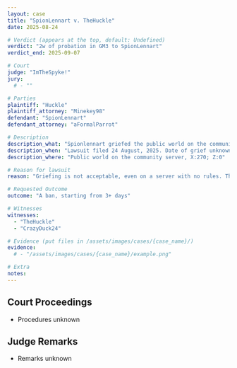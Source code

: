 ```yaml
---
layout: case
title: "SpionLennart v. TheHuckle"
date: 2025-08-24

# Verdict (appears at the top, default: Undefined)
verdict: "2w of probation in GM3 to SpionLennart"
verdict_end: 2025-09-07

# Court
judge: "ImTheSpyke!"
jury:
  # - ""

# Parties
plaintiff: "Huckle"
plaintiff_attorney: "Minekey98"
defendant: "SpionLennart"
defendant_attorney: "aFormalParrot"

# Description
description_what: "Spionlennart griefed the public world on the community server, "
description_when: "Lawsuit filed 24 August, 2025. Date of grief unknown"
description_where: "Public world on the community server, X:270; Z:0"

# Reason for lawsuit
reason: "Griefing is not acceptable, even on a server with no rules. This is really mean to all people who built components at the location and adds work for the MC SERVER MANAGERs"

# Requested Outcome
outcome: "A ban, starting from 3+ days"

# Witnesses
witnesses:
  - "TheHuckle"
  - "CrazyDuck24"

# Evidence (put files in /assets/images/cases/{case_name}/)
evidence:
  # - "/assets/images/cases/{case_name}/example.png"

# Extra
notes: 
---
```


## Court Proceedings

- Procedures unknown

## Judge Remarks

- Remarks unknown

